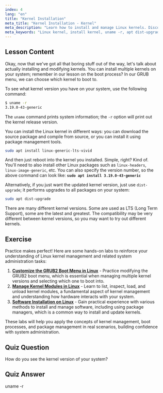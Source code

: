 ```yaml
---
index: 4
lang: "en"
title: "Kernel Installation"
meta_title: "Kernel Installation - Kernel"
meta_description: "Learn how to install and manage Linux kernels. Discover kernel versions, use `uname -r`, and apt commands. Start your Linux kernel journey!"
meta_keywords: "Linux kernel, install kernel, uname -r, apt dist-upgrade, kernel management, Linux tutorial, beginner Linux, Linux guide"
---
```


## Lesson Content

Okay, now that we've got all that boring stuff out of the way, let's talk about actually installing and modifying kernels. You can install multiple kernels on your system; remember in our lesson on the boot process? In our GRUB menu, we can choose which kernel to boot to.

To see what kernel version you have on your system, use the following command:

```bash
$ uname -r
3.19.0-43-generic
```

The `uname` command prints system information; the `-r` option will print out the kernel release version.

You can install the Linux kernel in different ways: you can download the source package and compile from source, or you can install it using package management tools.

```bash
sudo apt install linux-generic-lts-vivid
```

And then just reboot into the kernel you installed. Simple, right? Kind of. You'll need to also install other Linux packages such as `linux-headers`, `linux-image-generic`, etc. You can also specify the version number, so the above command can look like: **`sudo apt install 3.19.0-43-generic`**

Alternatively, if you just want the updated kernel version, just use `dist-upgrade`; it performs upgrades to all packages on your system:

```bash
sudo apt dist-upgrade
```

There are many different kernel versions. Some are used as LTS (Long Term Support), some are the latest and greatest. The compatibility may be very different between kernel versions, so you may want to try out different kernels.

## Exercise

Practice makes perfect! Here are some hands-on labs to reinforce your understanding of Linux kernel management and related system administration tasks:

1. **[Customize the GRUB2 Boot Menu in Linux](https://labex.io/labs/comptia-customize-the-grub2-boot-menu-in-linux-590859)** - Practice modifying the GRUB2 boot menu, which is essential when managing multiple kernel versions and selecting which one to boot into.
2. **[Manage Kernel Modules in Linux](https://labex.io/labs/comptia-manage-kernel-modules-in-linux-590865)** - Learn to list, inspect, load, and unload kernel modules, a fundamental aspect of kernel management and understanding how hardware interacts with your system.
3. **[Software Installation on Linux](https://labex.io/labs/linux-software-installation-on-linux-18005)** - Gain practical experience with various methods to install and manage software, including using package managers, which is a common way to install and update kernels.

These labs will help you apply the concepts of kernel management, boot processes, and package management in real scenarios, building confidence with system administration.

## Quiz Question

How do you see the kernel version of your system?

## Quiz Answer

uname -r
